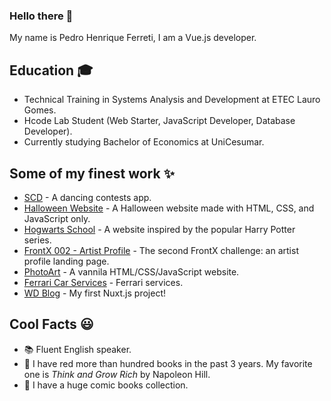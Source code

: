 ### Hello there :wave:

My name is Pedro Henrique Ferreti, I am a Vue.js developer.

## Education :mortar_board:

* Technical Training in Systems Analysis and Development at ETEC Lauro Gomes.
* Hcode Lab Student (Web Starter, JavaScript Developer, Database Developer).
* Currently studying Bachelor of Economics at UniCesumar.

## Some of my finest work :sparkles:

* [SCD](https://appscd.netlify.app/) - A dancing contests app.
* [Halloween Website](https://pedro-halloween-website.vercel.app/) - A Halloween website made with HTML, CSS, and JavaScript only.
* [Hogwarts School](https://github.com/Pedro-Henrique-Ferreti/hogwarts-school) - A website inspired by the popular Harry Potter series.
* [FrontX 002 - Artist Profile](https://frontx-002.vercel.app/) - The second FrontX challenge: an artist profile landing page. 
* [PhotoArt](https://photoart-lab.firebaseapp.com/) - A vannila HTML/CSS/JavaScript website.
* [Ferrari Car Services](https://ferrari-firebase.web.app/index.html) - Ferrari services.
* [WD Blog](https://github.com/Pedro-Henrique-Ferreti/wd-developer-blog) - My first Nuxt.js project!

## Cool Facts :smiley:

- :books: Fluent English speaker.
- 📕 I have red more than hundred books in the past 3 years. My favorite one is *Think and Grow Rich* by Napoleon Hill.
- :jigsaw: I have a huge comic books collection.
